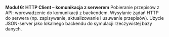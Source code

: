 **Moduł 6: HTTP Client – komunikacja z serwerem**
Pobieranie przepisów z API: wprowadzenie do komunikacji z backendem.
Wysyłanie żądań HTTP do serwera (np. zapisywanie, aktualizowanie i usuwanie przepisów).
Użycie JSON-server jako lokalnego backendu do symulacji rzeczywistej bazy danych.